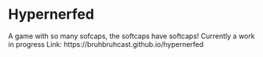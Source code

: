 <h1>Hypernerfed</h1>
A game with so many sofcaps, the softcaps have softcaps!
Currently a work in progress
Link: https://bruhbruhcast.github.io/hypernerfed
